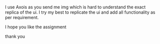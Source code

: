 I use Axois
as you send me img which is hard to understand the exact replica of the ui.
I try my best to replicate the ui and add all functionality as per requirement.

I hope you like the assignment 

thank you 